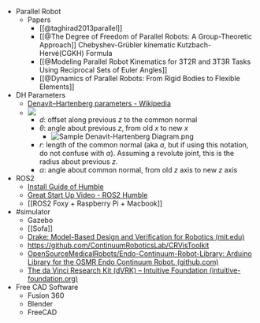 - Parallel Robot
	- Papers
		- [[@taghirad2013parallel]]
		- [[@The Degree of Freedom of Parallel Robots: A Group-Theoretic Approach]] 
		  Chebyshev-Grübler kinematic Kutzbach-Hervé(CGKH) Formula
		- [[@Modeling Parallel Robot Kinematics for 3T2R and 3T3R Tasks Using Reciprocal Sets of Euler Angles]]
		- [[@Dynamics of Parallel Robots: From Rigid Bodies to Flexible Elements]]
- DH Parameters
	- [Denavit–Hartenberg parameters - Wikipedia](https://en.wikipedia.org/wiki/Denavit%E2%80%93Hartenberg_parameters)
	- ![](https://upload.wikimedia.org/wikipedia/commons/thumb/d/d8/DHParameter.png/519px-DHParameter.png)
		- *d*: offset along previous *z* to the common normal
		- *θ*: angle about previous *z*, from old *x* to new *x*
			- ![Sample Denavit-Hartenberg Diagram.png](https://upload.wikimedia.org/wikipedia/commons/thumb/3/3f/Sample_Denavit-Hartenberg_Diagram.png/375px-Sample_Denavit-Hartenberg_Diagram.png)
		- *r*: length of the common normal (aka *a*, but if using this notation, do not confuse with *α*). Assuming a revolute joint, this is the radius about previous *z*.
		- *α*: angle about common normal, from old *z* axis to new *z* axis
- ROS2
	- [Install Guide of Humble](https://docs.ros.org/en/humble/Installation.html)
	- [Great Start Up Video - ROS2 Humble](https://www.youtube.com/watch?v=Gg25GfA456o)
	- [[ROS2 Foxy + Raspberry Pi + Macbook]]
- #simulator
	- Gazebo
	- [[Sofa]]
	- [Drake: Model-Based Design and Verification for Robotics (mit.edu)](https://drake.mit.edu/)
	- https://github.com/ContinuumRoboticsLab/CRVisToolkit
	- [OpenSourceMedicalRobots/Endo-Continuum-Robot-Library: Arduino Library for the OSMR Endo Continuum Robot. (github.com)](https://github.com/OpenSourceMedicalRobots/Endo-Continuum-Robot-Library)
	- [The da Vinci Research Kit (dVRK) – Intuitive Foundation (intuitive-foundation.org)](https://www.intuitive-foundation.org/dvrk/)
- Free CAD Software
	- Fusion 360
	- Blender
	- FreeCAD